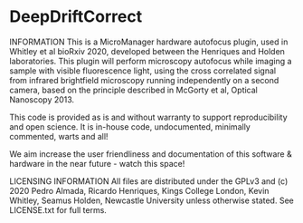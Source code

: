 # DeepDriftCorrect
INFORMATION This is a MicroManager hardware autofocus plugin, used in Whitley et al bioRxiv 2020, developed between the Henriques and Holden laboratories. This plugin will perform microscopy autofocus while imaging a sample with visible fluorescence light, using the cross correlated signal from infrared brightfield microscopy running independently on a second camera, based on the principle described in McGorty et al, Optical Nanoscopy 2013.

This code is provided as is and without warranty to support reproducibility and open science. It is in-house code, undocumented, minimally commented, warts and all!

We aim increase the user friendliness and documentation of this software & hardware in the near future - watch this space!

LICENSING INFORMATION All files are distributed under the GPLv3 and (c) 2020 Pedro Almada, Ricardo Henriques, Kings College London, Kevin Whitley, Seamus Holden, Newcastle University unless otherwise stated. See LICENSE.txt for full terms.
